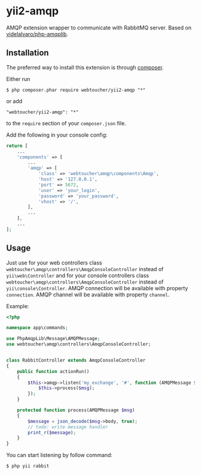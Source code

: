 yii2-amqp
=========

AMQP extension wrapper to communicate with RabbitMQ server. Based on [videlalvaro/php-amqplib](https://github.com/videlalvaro/php-amqplib).

## Installation

The preferred way to install this extension is through [composer](http://getcomposer.org/download/).

Either run

```
$ php composer.phar require webtoucher/yii2-amqp "*"
```

or add

```
"webtoucher/yii2-amqp": "*"
```

to the ```require``` section of your `composer.json` file.

Add the following in your console config:

```php
return [
    ...
    'components' => [
        ...
        'amqp' => [
            'class' => 'webtoucher\amqp\components\Amqp',
            'host' => '127.0.0.1',
            'port' => 5672,
            'user' => 'your_login',
            'password' => 'your_password',
            'vhost' => '/',
        ],
        ...
    ],
    ...
];
```

## Usage

Just use for your web controllers class `webtoucher\amqp\controllers\AmqpConsoleController` instead of
`yii\web\Controller` and for your console controllers class `webtoucher\amqp\controllers\AmqpConsoleController`
instead of `yii\console\Controller`. AMQP connection will be available with property `connection`. AMQP channel
will be available with property `channel`.

Example:

```php
<?php

namespace app\commands;

use PhpAmqpLib\Message\AMQPMessage;
use webtoucher\amqp\controllers\AmqpConsoleController;


class RabbitController extends AmqpConsoleController
{
    public function actionRun()
    {
        $this->amqp->listen('my_exchange', '#', function (AMQPMessage $msg) {
            $this->process($msg);
        });
    }

    protected function process(AMQPMessage $msg)
    {
        $message = json_decode($msg->body, true);
        // todo: write message handler
        print_r($message);
    }
}
```

You can start listening by follow command:

```bash
$ php yii rabbit
```
